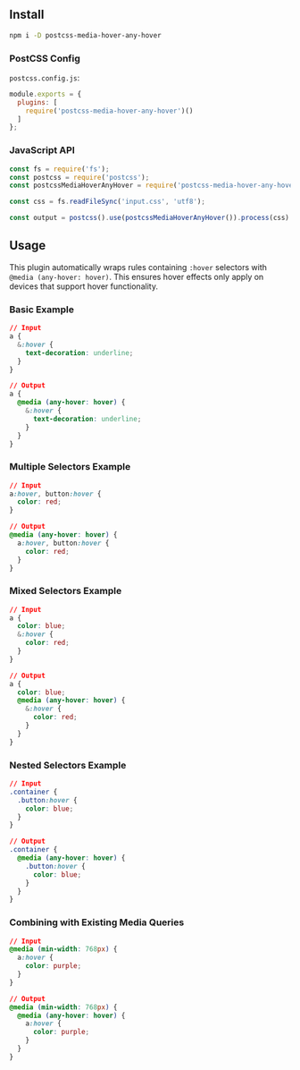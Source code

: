 ## Install

```bash
npm i -D postcss-media-hover-any-hover
```

### PostCSS Config

`postcss.config.js`:

```js
module.exports = {
  plugins: [
    require('postcss-media-hover-any-hover')()
  ]
};
```

### JavaScript API

```js
const fs = require('fs');
const postcss = require('postcss');
const postcssMediaHoverAnyHover = require('postcss-media-hover-any-hover');

const css = fs.readFileSync('input.css', 'utf8');

const output = postcss().use(postcssMediaHoverAnyHover()).process(css).css;
```


## Usage

This plugin automatically wraps rules containing `:hover` selectors with `@media (any-hover: hover)`.
This ensures hover effects only apply on devices that support hover functionality.

### Basic Example

```css
// Input
a {
  &:hover {
    text-decoration: underline;
  }
}

// Output
a {
  @media (any-hover: hover) {
    &:hover {
      text-decoration: underline;
    }
  }
}
```

### Multiple Selectors Example

```css
// Input
a:hover, button:hover {
  color: red;
}

// Output
@media (any-hover: hover) {
  a:hover, button:hover {
    color: red;
  }
}
```

### Mixed Selectors Example

```css
// Input
a {
  color: blue;
  &:hover {
    color: red;
  }
}

// Output
a {
  color: blue;
  @media (any-hover: hover) {
    &:hover {
      color: red;
    }
  }
}
```

### Nested Selectors Example

```css
// Input
.container {
  .button:hover {
    color: blue;
  }
}

// Output
.container {
  @media (any-hover: hover) {
    .button:hover {
      color: blue;
    }
  }
}
```

### Combining with Existing Media Queries

```css
// Input
@media (min-width: 768px) {
  a:hover {
    color: purple;
  }
}

// Output
@media (min-width: 768px) {
  @media (any-hover: hover) {
    a:hover {
      color: purple;
    }
  }
}
```

